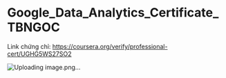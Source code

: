 # Google_Data_Analytics_Certificate_TBNGOC

Link chứng chỉ: https://coursera.org/verify/professional-cert/UGHG5WS27SO2

![Uploading image.png…]()
